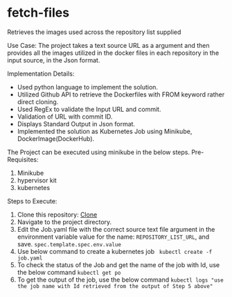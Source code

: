 # fetch-files
Retrieves the images used across the repository list supplied

Use Case:
The project takes a text source URL as a argument and then provides all the images utilized in the docker files in each repository in the input source, in the Json format.

Implementation Details:
- Used python language to implement the solution.
- Utilized Github API to retrieve the Dockerfiles with FROM keyword rather direct cloning.
- Used RegEx to validate the Input URL and commit.
- Validation of URL with commit ID.
- Displays Standard Output in Json format.
- Implemented the solution as Kubernetes Job using Minikube, DockerImage(DockerHub).

The Project can be executed using minikube in the below steps.
Pre-Requisites:
1. Minikube
2. hypervisor kit
3. kubernetes

Steps to Execute:
1. Clone this repository: [Clone](https://github.com/vijayPagi/fetch-files.git)
2. Navigate to the project directory.
3. Edit the Job.yaml file with the correct source text file argument in the environment variable value for the name: ```REPOSITORY_LIST_URL```, and save.
    ```spec.template.spec.env.value```
4. Use below command to create a kubernetes job
      ``` kubectl create -f job.yaml```
5. To check the status of the Job and get the name of the job with Id, use the below command
       ```kubectl get po```
6. To get the output of the job, use the below command
       ```kubectl logs "use the job name with Id retrieved from the output of Step 5 above"```
